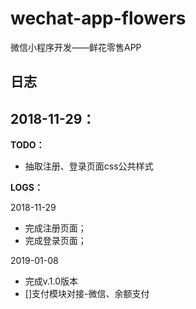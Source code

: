 # wechat-app-flowers
微信小程序开发——鲜花零售APP

## 日志
2018-11-29：
---

**TODO：**

* 抽取注册、登录页面css公共样式 

**LOGS：**

2018-11-29

* 完成注册页面；
* 完成登录页面；

2019-01-08

* 完成v.1.0版本
* []支付模块对接-微信、余额支付
